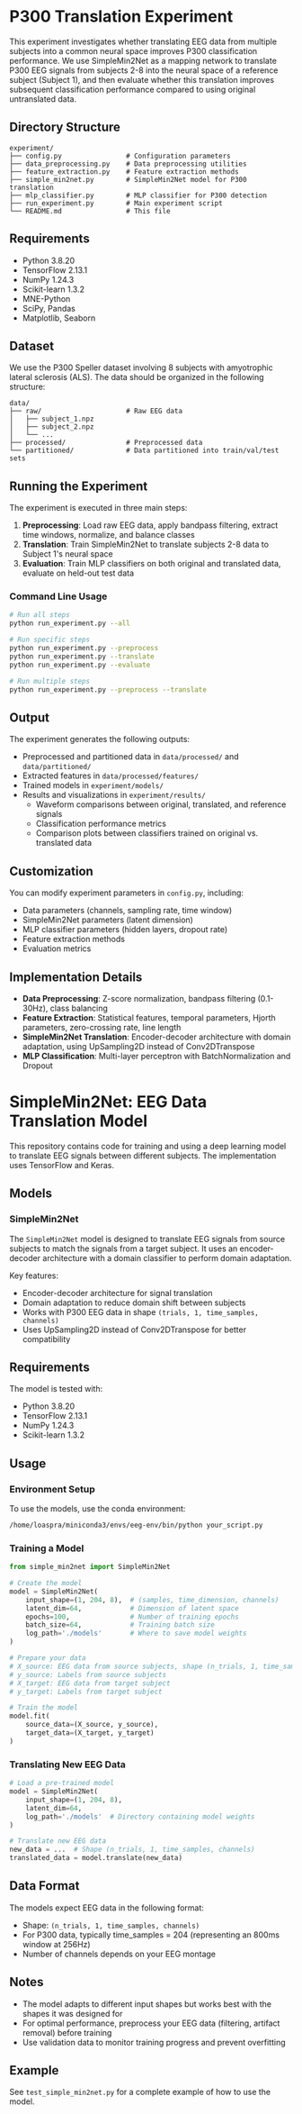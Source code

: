# P300 Translation Experiment

This experiment investigates whether translating EEG data from multiple subjects into a common neural space improves P300 classification performance. We use SimpleMin2Net as a mapping network to translate P300 EEG signals from subjects 2-8 into the neural space of a reference subject (Subject 1), and then evaluate whether this translation improves subsequent classification performance compared to using original untranslated data.

## Directory Structure

```
experiment/
├── config.py                # Configuration parameters
├── data_preprocessing.py    # Data preprocessing utilities
├── feature_extraction.py    # Feature extraction methods
├── simple_min2net.py        # SimpleMin2Net model for P300 translation
├── mlp_classifier.py        # MLP classifier for P300 detection
├── run_experiment.py        # Main experiment script
└── README.md                # This file
```

## Requirements

- Python 3.8.20
- TensorFlow 2.13.1
- NumPy 1.24.3
- Scikit-learn 1.3.2
- MNE-Python
- SciPy, Pandas
- Matplotlib, Seaborn

## Dataset

We use the P300 Speller dataset involving 8 subjects with amyotrophic lateral sclerosis (ALS). The data should be organized in the following structure:

```
data/
├── raw/                     # Raw EEG data
│   ├── subject_1.npz
│   ├── subject_2.npz
│   └── ...
├── processed/               # Preprocessed data
└── partitioned/             # Data partitioned into train/val/test sets
```

## Running the Experiment

The experiment is executed in three main steps:

1. **Preprocessing**: Load raw EEG data, apply bandpass filtering, extract time windows, normalize, and balance classes
2. **Translation**: Train SimpleMin2Net to translate subjects 2-8 data to Subject 1's neural space
3. **Evaluation**: Train MLP classifiers on both original and translated data, evaluate on held-out test data

### Command Line Usage

```bash
# Run all steps
python run_experiment.py --all

# Run specific steps
python run_experiment.py --preprocess
python run_experiment.py --translate
python run_experiment.py --evaluate

# Run multiple steps
python run_experiment.py --preprocess --translate
```

## Output

The experiment generates the following outputs:

- Preprocessed and partitioned data in `data/processed/` and `data/partitioned/`
- Extracted features in `data/processed/features/`
- Trained models in `experiment/models/`
- Results and visualizations in `experiment/results/`
  - Waveform comparisons between original, translated, and reference signals
  - Classification performance metrics
  - Comparison plots between classifiers trained on original vs. translated data

## Customization

You can modify experiment parameters in `config.py`, including:

- Data parameters (channels, sampling rate, time window)
- SimpleMin2Net parameters (latent dimension)
- MLP classifier parameters (hidden layers, dropout rate)
- Feature extraction methods
- Evaluation metrics

## Implementation Details

- **Data Preprocessing**: Z-score normalization, bandpass filtering (0.1-30Hz), class balancing
- **Feature Extraction**: Statistical features, temporal parameters, Hjorth parameters, zero-crossing rate, line length
- **SimpleMin2Net Translation**: Encoder-decoder architecture with domain adaptation, using UpSampling2D instead of Conv2DTranspose
- **MLP Classification**: Multi-layer perceptron with BatchNormalization and Dropout 

# SimpleMin2Net: EEG Data Translation Model

This repository contains code for training and using a deep learning model to translate EEG signals between different subjects. The implementation uses TensorFlow and Keras.

## Models

### SimpleMin2Net

The `SimpleMin2Net` model is designed to translate EEG signals from source subjects to match the signals from a target subject. It uses an encoder-decoder architecture with a domain classifier to perform domain adaptation.

Key features:
- Encoder-decoder architecture for signal translation
- Domain adaptation to reduce domain shift between subjects
- Works with P300 EEG data in shape `(trials, 1, time_samples, channels)`
- Uses UpSampling2D instead of Conv2DTranspose for better compatibility

## Requirements

The model is tested with:
- Python 3.8.20
- TensorFlow 2.13.1
- NumPy 1.24.3
- Scikit-learn 1.3.2

## Usage

### Environment Setup

To use the models, use the conda environment:

```bash
/home/loaspra/miniconda3/envs/eeg-env/bin/python your_script.py
```

### Training a Model

```python
from simple_min2net import SimpleMin2Net

# Create the model
model = SimpleMin2Net(
    input_shape=(1, 204, 8),  # (samples, time_dimension, channels)
    latent_dim=64,            # Dimension of latent space
    epochs=100,               # Number of training epochs
    batch_size=64,            # Training batch size
    log_path='./models'       # Where to save model weights
)

# Prepare your data
# X_source: EEG data from source subjects, shape (n_trials, 1, time_samples, channels)
# y_source: Labels from source subjects
# X_target: EEG data from target subject
# y_target: Labels from target subject

# Train the model
model.fit(
    source_data=(X_source, y_source),
    target_data=(X_target, y_target)
)
```

### Translating New EEG Data

```python
# Load a pre-trained model
model = SimpleMin2Net(
    input_shape=(1, 204, 8),
    latent_dim=64,
    log_path='./models'  # Directory containing model weights
)

# Translate new EEG data
new_data = ...  # Shape (n_trials, 1, time_samples, channels)
translated_data = model.translate(new_data)
```

## Data Format

The models expect EEG data in the following format:
- Shape: `(n_trials, 1, time_samples, channels)`
- For P300 data, typically time_samples = 204 (representing an 800ms window at 256Hz)
- Number of channels depends on your EEG montage

## Notes

- The model adapts to different input shapes but works best with the shapes it was designed for
- For optimal performance, preprocess your EEG data (filtering, artifact removal) before training
- Use validation data to monitor training progress and prevent overfitting

## Example

See `test_simple_min2net.py` for a complete example of how to use the model. 